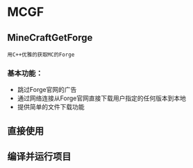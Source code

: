 # MCGF

## MineCraftGetForge

    用C++优雅的获取MC的Forge


### 基本功能：

- 跳过Forge官网的广告
- 通过网络连接从Forge官网直接下载用户指定的任何版本到本地
- 提供简单的文件下载功能


## 直接使用

## 编译并运行项目

